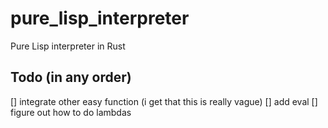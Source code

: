 # pure_lisp_interpreter
Pure Lisp interpreter in Rust

## Todo (in any order)
[] integrate other easy function (i get that this is really vague)
[] add eval
[] figure out how to do lambdas
